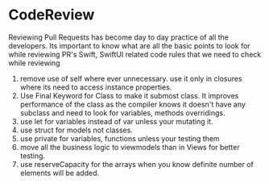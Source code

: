 # CodeReview

Reviewing Pull Requests has become day to day practice of all the developers.
Its important to know what are all the basic points to look for while reviewing PR's
Swift, SwiftUI related code rules that we need to check while reviewing

1. remove use of self where ever unnecessary. use it only in closures where its need to access instance properties.
2. Use Final Keyword for Class to make it submost class. It improves performance of the class as the compiler knows it doesn't have any subclass and need to look
   for variables, methods overridings.
3. use let for variables instead of var unless your mutating it.
4. use struct for models not classes.
5. use private for variables, functions unless your testing them
6. move all the business logic to viewmodels than in Views for better testing.
7. use reserveCapacity for the arrays when you know definite number of elements will be added.
